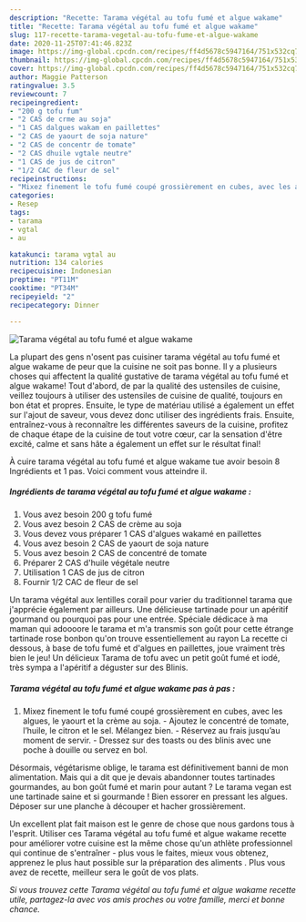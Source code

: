 ```yaml
---
description: "Recette: Tarama végétal au tofu fumé et algue wakame"
title: "Recette: Tarama végétal au tofu fumé et algue wakame"
slug: 117-recette-tarama-vegetal-au-tofu-fume-et-algue-wakame
date: 2020-11-25T07:41:46.823Z
image: https://img-global.cpcdn.com/recipes/ff4d5678c5947164/751x532cq70/tarama-vegetal-au-tofu-fume-et-algue-wakame-photo-principale-de-la-recette.jpg
thumbnail: https://img-global.cpcdn.com/recipes/ff4d5678c5947164/751x532cq70/tarama-vegetal-au-tofu-fume-et-algue-wakame-photo-principale-de-la-recette.jpg
cover: https://img-global.cpcdn.com/recipes/ff4d5678c5947164/751x532cq70/tarama-vegetal-au-tofu-fume-et-algue-wakame-photo-principale-de-la-recette.jpg
author: Maggie Patterson
ratingvalue: 3.5
reviewcount: 7
recipeingredient:
- "200 g tofu fum"
- "2 CAS de crme au soja"
- "1 CAS dalgues wakam en paillettes"
- "2 CAS de yaourt de soja nature"
- "2 CAS de concentr de tomate"
- "2 CAS dhuile vgtale neutre"
- "1 CAS de jus de citron"
- "1/2 CAC de fleur de sel"
recipeinstructions:
- "Mixez finement le tofu fumé coupé grossièrement en cubes, avec les algues, le yaourt et la crème au soja. Ajoutez le concentré de tomate, l’huile, le citron et le sel. Mélangez bien. Réservez au frais jusqu’au moment de servir. Dressez sur des toasts ou des blinis avec une poche à douille ou servez en bol."
categories:
- Resep
tags:
- tarama
- vgtal
- au

katakunci: tarama vgtal au 
nutrition: 134 calories
recipecuisine: Indonesian
preptime: "PT11M"
cooktime: "PT34M"
recipeyield: "2"
recipecategory: Dinner

---
```



![Tarama végétal au tofu fumé et algue wakame](https://img-global.cpcdn.com/recipes/ff4d5678c5947164/751x532cq70/tarama-vegetal-au-tofu-fume-et-algue-wakame-photo-principale-de-la-recette.jpg)

La plupart des gens n'osent pas cuisiner tarama végétal au tofu fumé et algue wakame de peur que la cuisine ne soit pas bonne. Il y a plusieurs choses qui affectent la qualité gustative de tarama végétal au tofu fumé et algue wakame! Tout d'abord, de par la qualité des ustensiles de cuisine, veillez toujours à utiliser des ustensiles de cuisine de qualité, toujours en bon état et propres. Ensuite, le type de matériau utilisé a également un effet sur l'ajout de saveur, vous devez donc utiliser des ingrédients frais. Ensuite, entraînez-vous à reconnaître les différentes saveurs de la cuisine, profitez de chaque étape de la cuisine de tout votre cœur, car la sensation d'être excité, calme et sans hâte a également un effet sur le résultat final!

<!--inarticleads1-->

À cuire tarama végétal au tofu fumé et algue wakame tue avoir besoin 8 Ingrédients et 1 pas. Voici comment vous atteindre il.

##### Ingrédients de tarama végétal au tofu fumé et algue wakame :

1. Vous avez besoin 200 g tofu fumé
1. Vous avez besoin 2 CAS de crème au soja
1. Vous devez vous préparer 1 CAS d&#39;algues wakamé en paillettes
1. Vous avez besoin 2 CAS de yaourt de soja nature
1. Vous avez besoin 2 CAS de concentré de tomate
1. Préparer 2 CAS d&#39;huile végétale neutre
1. Utilisation 1 CAS de jus de citron
1. Fournir 1/2 CAC de fleur de sel


Un tarama végétal aux lentilles corail pour varier du traditionnel tarama que j&#39;apprécie également par ailleurs. Une délicieuse tartinade pour un apéritif gourmand ou pourquoi pas pour une entrée. Spéciale dédicace à ma maman qui adoooore le tarama et m&#39;a transmis son goût pour cette étrange tartinade rose bonbon qu&#39;on trouve essentiellement au rayon La recette ci dessous, à base de tofu fumé et d&#39;algues en paillettes, joue vraiment très bien le jeu! Un délicieux Tarama de tofu avec un petit goût fumé et iodé, très sympa a l&#39;apéritif a déguster sur des Blinis. 

<!--inarticleads2-->

##### Tarama végétal au tofu fumé et algue wakame pas à pas :

1. Mixez finement le tofu fumé coupé grossièrement en cubes, avec les algues, le yaourt et la crème au soja. - Ajoutez le concentré de tomate, l’huile, le citron et le sel. Mélangez bien. - Réservez au frais jusqu’au moment de servir. - Dressez sur des toasts ou des blinis avec une poche à douille ou servez en bol.


Désormais, végétarisme oblige, le tarama est définitivement banni de mon alimentation. Mais qui a dit que je devais abandonner toutes tartinades gourmandes, au bon goût fumé et marin pour autant ? Le tarama vegan est une tartinade saine et si gourmande ! Bien essorer en pressant les algues. Déposer sur une planche à découper et hacher grossièrement. 

<!--inarticleads1-->

<p>
Un excellent plat fait maison est le genre de chose que nous gardons tous à l'esprit. Utiliser ces Tarama végétal au tofu fumé et algue wakame recette pour améliorer votre cuisine est la même chose qu'un athlète professionnel qui continue de s'entraîner - plus vous le faites, mieux vous obtenez, apprenez le plus haut possible sur la préparation des aliments . Plus vous avez de recette, meilleur sera le goût de vos plats.
</p>

<p>
<i>Si vous trouvez cette Tarama végétal au tofu fumé et algue wakame recette utile, partagez-la avec vos amis proches ou votre famille, merci et bonne chance.</i>
</p>
